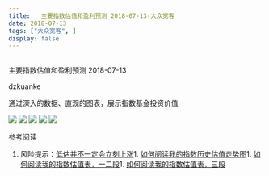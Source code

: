 ```yaml
---
title:   主要指数估值和盈利预测 2018-07-13-大众宽客
date: 2018-07-13
tags: ["大众宽客", ]
display: false
---
```



## 



主要指数估值和盈利预测 2018-07-13




dzkuanke




通过深入的数据、直观的图表，展示指数基金投资价值


<img class="" data-copyright="0" data-ratio="0.755011135857461" data-s="300,640" src="https://mmbiz.qpic.cn/mmbiz_png/PKw3FQPmhIiaLT2LfVT7gSMRlYXF547t23wEicVueMDasoWlq5T2iaRhP0IBFscm9mRztDJGfg9lUg9aFCBt3ubtg/640?wx_fmt=png" data-type="png" data-w="898" style=""/>

<img class="" data-copyright="0" data-ratio="1.351288056206089" data-s="300,640" src="https://mmbiz.qpic.cn/mmbiz_png/PKw3FQPmhIiaLT2LfVT7gSMRlYXF547t25t85DMVAqPsonEGEd0dR3B5TELOme7TAbSI7bdwAgwogMrTXIjlUsA/640?wx_fmt=png" data-type="png" data-w="854" style=""/>

<img class="" data-copyright="0" data-ratio="0.6" data-s="300,640" src="https://mmbiz.qpic.cn/mmbiz_png/PKw3FQPmhIiaLT2LfVT7gSMRlYXF547t2BwUys0PCGlmIpsFVwu5jXO4GTic7nibHNWZlyljDKd3jreR23lzMVamQ/640?wx_fmt=png" data-type="png" data-w="720" style=""/>

<img class="" data-copyright="0" data-ratio="0.6" data-s="300,640" src="https://mmbiz.qpic.cn/mmbiz_png/PKw3FQPmhIiaLT2LfVT7gSMRlYXF547t2MleibxnhylyKTE0b7kQ2mEib3SeC6z9iaeia6hyfp9IHLnoz5GTZ50SHSQ/640?wx_fmt=png" data-type="png" data-w="720" style=""/>

<img class="" data-copyright="0" data-ratio="0.6" data-s="300,640" src="https://mmbiz.qpic.cn/mmbiz_png/PKw3FQPmhIiaLT2LfVT7gSMRlYXF547t2ZJxTKGt6AkA29SYo6yfNUH24SSkrfGYibYUC9hQHSD4iabVnsHJ9Sgcw/640?wx_fmt=png" data-type="png" data-w="720" style=""/>

参考阅读
1. 风险提示：[低估并不一定会立刻上涨](http://mp.weixin.qq.com/s?__biz=MzAwMTc1MDcwNw==&amp;mid=2648272785&amp;idx=1&amp;sn=9d714f0b5ff155d37941bac5e3bd5ae2&amp;chksm=82f92c4db58ea55bd7466b6630b06154a4732053fd8c5ef953f51d77bef4920c4620eb713c68&amp;scene=21#wechat_redirect)1. [如何阅读我的指数历史估值走势图](http://mp.weixin.qq.com/s?__biz=MzAwMTc1MDcwNw==&amp;mid=2648272715&amp;idx=1&amp;sn=d24a7d159b4759e7d1b0a4ab0aaa9c46&amp;chksm=82f92c97b58ea5811a332f94fe1737016e3746b24be59485368eafaf094ef53f828688cb62ae&amp;scene=21#wechat_redirect)1. [如何阅读我的指数估值表，一二段](http://mp.weixin.qq.com/s?__biz=MzAwMTc1MDcwNw==&amp;mid=2648272034&amp;idx=1&amp;sn=12b1858af175753f5ccebc0bc6c4cb4f&amp;chksm=82f92f7eb58ea668f844f51102599d20bb8730f438010159de83e85a4a34df3d44d568a9feb2&amp;scene=21#wechat_redirect)1. [如何阅读我的指数估值表，三段](http://mp.weixin.qq.com/s?__biz=MzAwMTc1MDcwNw==&amp;mid=2648272039&amp;idx=1&amp;sn=09c59d023c3ce227046966f260777cd5&amp;chksm=82f92f7bb58ea66dab5c428c2205bd4dda180360b643b28a357ab3e73a38d19303124242ad4d&amp;scene=21#wechat_redirect)